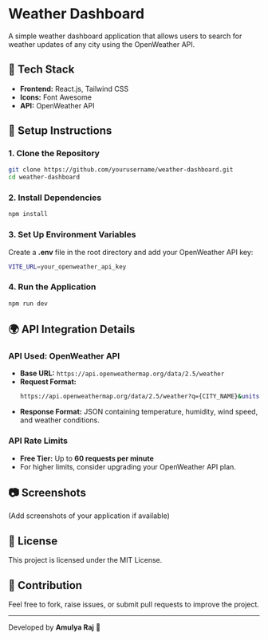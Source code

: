 # Weather Dashboard

A simple weather dashboard application that allows users to search for weather updates of any city using the OpenWeather API.

## 🌟 Tech Stack

- **Frontend:** React.js, Tailwind CSS
- **Icons:** Font Awesome
- **API:** OpenWeather API

## 🚀 Setup Instructions

### 1. Clone the Repository

```sh
git clone https://github.com/yourusername/weather-dashboard.git
cd weather-dashboard
```

### 2. Install Dependencies

```sh
npm install
```

### 3. Set Up Environment Variables

Create a **.env** file in the root directory and add your OpenWeather API key:

```sh
VITE_URL=your_openweather_api_key
```

### 4. Run the Application

```sh
npm run dev
```

## 🌍 API Integration Details

### API Used: **OpenWeather API**

- **Base URL:** `https://api.openweathermap.org/data/2.5/weather`
- **Request Format:**
  ```sh
  https://api.openweathermap.org/data/2.5/weather?q={CITY_NAME}&units=metric&appid={API_KEY}
  ```
- **Response Format:** JSON containing temperature, humidity, wind speed, and weather conditions.

### API Rate Limits

- **Free Tier:** Up to **60 requests per minute**
- For higher limits, consider upgrading your OpenWeather API plan.

## 📷 Screenshots

(Add screenshots of your application if available)

## 📜 License

This project is licensed under the MIT License.

## 🤝 Contribution

Feel free to fork, raise issues, or submit pull requests to improve the project.

---

Developed by **Amulya Raj** 🚀
